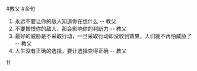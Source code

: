 #教父 #金句  

1. 永远不要让你的敌人知道你在想什么 -- 教父
2. 不要憎恨你的敌人，那会影响你的判断力 -- 教父
3. 最好的威胁是不采取行动，一旦采取行动却没收到效果，人们就不再怕威胁了 -- 教父
4. 人生没有正确的选择，要让选择变得正确 -- 教父


11